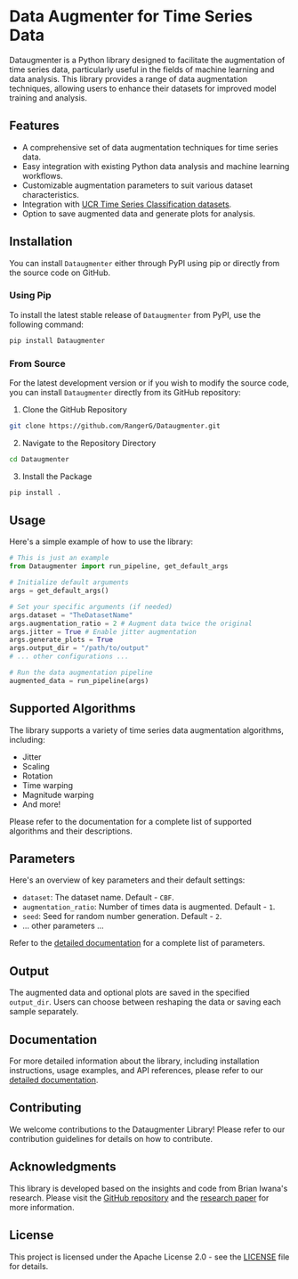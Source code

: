 # Data Augmenter for Time Series Data

Dataugmenter is a Python library designed to facilitate the augmentation of time series data, particularly useful in the fields of machine learning and data analysis. This library provides a range of data augmentation techniques, allowing users to enhance their datasets for improved model training and analysis.

## Features

- A comprehensive set of data augmentation techniques for time series data.
- Easy integration with existing Python data analysis and machine learning workflows.
- Customizable augmentation parameters to suit various dataset characteristics.
- Integration with [UCR Time Series Classification datasets](https://www.cs.ucr.edu/~eamonn/time_series_data_2018/).
- Option to save augmented data and generate plots for analysis.

## Installation

You can install `Dataugmenter` either through PyPI using pip or directly from the source code on GitHub.

### Using Pip

To install the latest stable release of `Dataugmenter` from PyPI, use the following command:

```bash
pip install Dataugmenter
```

### From Source

For the latest development version or if you wish to modify the source code, you can install `Dataugmenter` directly from its GitHub repository:

1. Clone the GitHub Repository
```bash
git clone https://github.com/RangerG/Dataugmenter.git
```

2. Navigate to the Repository Directory
```bash
cd Dataugmenter
```

3. Install the Package
```bash
pip install .
```

## Usage
Here's a simple example of how to use the library:

```python
# This is just an example
from Dataugmenter import run_pipeline, get_default_args

# Initialize default arguments
args = get_default_args()

# Set your specific arguments (if needed)
args.dataset = "TheDatasetName"
args.augmentation_ratio = 2 # Augment data twice the original
args.jitter = True # Enable jitter augmentation
args.generate_plots = True
args.output_dir = "/path/to/output"
# ... other configurations ...

# Run the data augmentation pipeline
augmented_data = run_pipeline(args)
```

## Supported Algorithms
The library supports a variety of time series data augmentation algorithms, including:

- Jitter
- Scaling
- Rotation
- Time warping
- Magnitude warping
- And more!

Please refer to the documentation for a complete list of supported algorithms and their descriptions.

## Parameters
Here's an overview of key parameters and their default settings:

- `dataset`: The dataset name. Default - `CBF`.
- `augmentation_ratio`: Number of times data is augmented. Default - `1`.
- `seed`: Seed for random number generation. Default - `2`.
- ... other parameters ...

Refer to the [detailed documentation](./docs/detailed_documentation.md) for a complete list of parameters.

## Output
The augmented data and optional plots are saved in the specified `output_dir`. Users can choose between reshaping the data or saving each sample separately.

## Documentation
For more detailed information about the library, including installation instructions, usage examples, and API references, please refer to our [detailed documentation](./docs/detailed_documentation.md).

## Contributing
We welcome contributions to the Dataugmenter Library! Please refer to our contribution guidelines for details on how to contribute.

## Acknowledgments
This library is developed based on the insights and code from Brian Iwana's research. Please visit the [GitHub repository](https://github.com/uchidalab/time_series_augmentation) and the [research paper](https://doi.org/10.1371/journal.pone.0254841) for more information. 

## License
This project is licensed under the Apache License 2.0 - see the [LICENSE](LICENSE) file for details.